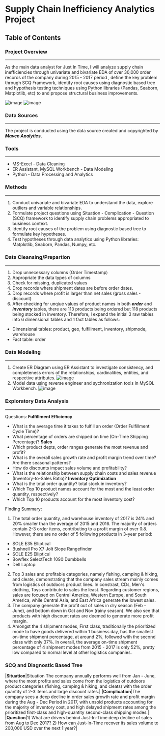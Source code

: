 # Supply Chain Inefficiency Analytics Project

## Table of Contents

### Project Overview
---
As the main data analyst for Just In Time, I will analyze supply chain inefficiencies through univariate and bivariate EDA of over 30,000 order records of the company during 2015 - 2017 period , define the key problem through SCQ Framework, identify root causes using diagnostic based tree and hypothesis testing techniques using Python libraries (Pandas, Seaborn, Matplotlib, etc) to  and propose structural business improvements.

![image](https://github.com/user-attachments/assets/35ec568e-34ea-4e9b-a063-13f13a60bc9d)
![image](https://github.com/user-attachments/assets/7e70ce3f-093e-4467-96c0-8af271f26241)

### Data Sources
---
The project is conducted using the data source created and copyrighted by ***Maven Analytics***.

### Tools
---
* MS-Excel - Data Cleaning
* ER Assistant, MySQL Workbench - Data Modeling
* Python - Data Processing and Analytics

### Methods
---
1. Conduct univariate and bivariate EDA to understand the data, explore outliers and variable relationships.
2. Formulate project questions using Situation - Complication - Question (SCQ) framework to identify supply chain problems appropriated to business context.
3. Identify root causes of the problem using diagnostic based tree to formulate key hypotheses.
4. Test hypotheses through data analytics using Python libraries: Matplotlib, Seaborn, Pandas, Numpy, etc.

### Data Cleansing/Prepartion
---
1. Drop unnecessary columns (Order Timestamp)
2. Appropriate the data types of columns
3. Check for missing, duplicated values
4. Drop records where shipment dates are before order dates.
5. Drop records where profit is larger than net sales (gross sales - discount)
6. After checking for unqiue values of product names in both ***order*** and ***inventory*** tables, there are 113 products being ordered but 118 products being stocked in inventory. Therefore, I expand the initial 3 raw tables into 6 dimensional tables and 1 fact tables as follows:
* Dimensional tables: product, geo, fulfillment, inventory, shipmode, warehouse
* Fact table: order

### Data Modeling
---
1. Create ER Diagram using ER Assistant to investigate consistency, and completeness errors of the relationships, cardinalities, entities, and respective attributes.
![image](https://github.com/user-attachments/assets/72a6b522-c529-4698-b1d3-1cf0477291d3)
2. Model data using reverse engineer and sychronization tools in MySQL Workbench.
![image](https://github.com/user-attachments/assets/cd1f2a78-d232-4585-95c5-7dc1f58c52db)

### Exploratory Data Analysis
---
Questions:
**Fulfillment Efficiency**
* What is the average time it takes to fulfill an order (Order Fulfillment Cycle Time)?
* What percentage of orders are shipped on time (On-Time Shipping Percentage)?
**Sales**
* Which product depts, order ranges generate the most revenue and profit?
* What is the overall sales growth rate and profit margin trend over time? Are there seasonal patterns?
* How do discounts impact sales volume and profitability?
* What is the relationship between supply chain costs and sales revenue (Inventory-to-Sales Ratio)?
**Inventory Optimization**
* What is the total order quantity? total stock in inventory?
* Which Top 10 product names account for the most and the least  order quantity, respectively?
* Which Top 10 products account for the most inventory cost?

Finding Summary:
1. The total order quantity, and warehouse inventory of 2017 is 24% and 20% smaller than the average of 2015 and 2016. The majority of orders contain 2-3 order items, contributing to a profit margin of over 0.8. However, there are no order of 5 following products in 3-year period:
* SOLE E35 Elliptical
* Bushnell Pro X7 Jolt Slope Rangefinder
* SOLE E25 Elliptical
* Bowflex SelectTech 1090 Dumbbells
* Dell Laptop
2. Top 3 sales and profitable categories, namely fishing, camping & hiking, and cleate, demonstrating that the company sales stream mainly comes from logistics of outdoors product lines. In constrast, CDs, Men's clothing, Toys contribute to sales the least. Regarding customer regions, sales are focused on Central America, Western Europe, and South America, while Central Asia, and East Africa generate the lowest sales.
3. The company generate the profit out of sales in dry season (Feb - June), and bottom down in Oct and Nov (rainy season). We also see that products with high discount rates are deemed to generate more profit margin.
4. Amongst the 4 shipment modes, First class, traditionally the prioritized mode to have goods delivered within 1 business day, has the smallest on-time shipment percentage, at around 2%, followed with the second class with only 37%. In overall, the average on-time shipment percentage of 4 shipment modes from 2015 - 2017 is only 52%, pretty low compared to normal level at other logistics companies.

### SCQ and Diagnostic Based Tree
|**Situation**|Situation	The company annually performs well from Jan - June, where the most profits and sales come from the logistics of outdoors product categories (fishing, camping & hiking, and cleats) with the order quantity of 2-3 items and large discount rates.|
|**Complication**|The company sees a deep decline in order sales growth rate and profit margin during the Aug - Dec Period in 2017, with unsold products accounting for the majority of inventory cost, and high delayed shipment rates among the prioritized first-class and high-quantity second-class shipping modes.|
|**Question**|1) What are drivers behind Just-In-Time deep decline of sales from Aug to Dec 2017? 
2) How can Just-In-Time recover its sales volume to 200,000 USD over the next 1 year?|











